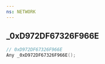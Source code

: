 ```yaml
---
ns: NETWORK
---
```

## _0xD972DF67326F966E

```c
// 0xD972DF67326F966E
Any _0xD972DF67326F966E();
```

